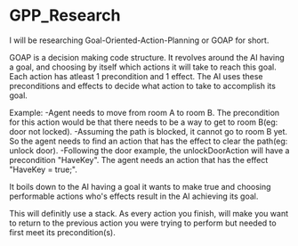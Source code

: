 # GPP_Research

I will be researching Goal-Oriented-Action-Planning or GOAP for short.

GOAP is a decision making code structure. It revolves around the AI having a goal, and choosing by itself which actions it will take to reach this goal.
Each action has atleast 1 precondition and 1 effect. The AI uses these preconditions and effects to decide what action to take to accomplish its goal.

Example:
-Agent needs to move from room A to room B. The precondition for this action would be that there needs to be a way to get to room B(eg: door not locked).
-Assuming the path is blocked, it cannot go to room B yet. So the agent needs to find an action that has the effect to clear the path(eg: unlock door).
-Following the door example, the unlockDoorAction will have a precondition "HaveKey". The agent needs an action that has the effect "HaveKey = true;".

It boils down to the AI having a goal it wants to make true and choosing performable actions who's effects result in the AI achieving its goal.

This will definitly use a stack. As every action you finish, will make you want to return to the previous action you were trying to perform but needed to first meet its precondition(s).
